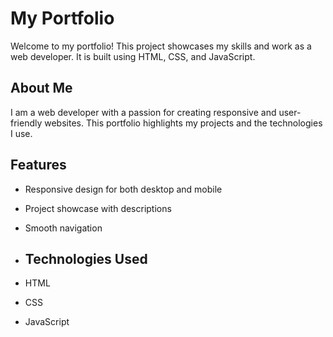 # My Portfolio

Welcome to my portfolio! This project showcases my skills and work as a web developer. It is built using HTML, CSS, and JavaScript.
## About Me

I am a web developer with a passion for creating responsive and user-friendly websites. This portfolio highlights my projects and the technologies I use.

## Features

- Responsive design for both desktop and mobile
- Project showcase with descriptions
- Smooth navigation
- ## Technologies Used

- HTML
- CSS
- JavaScript
